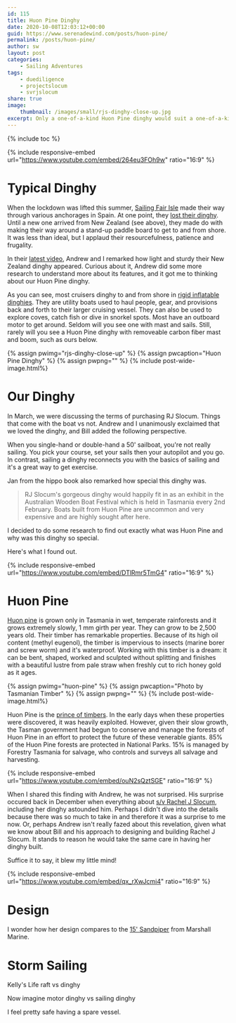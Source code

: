 ```yaml
---
id: 115
title: Huon Pine Dinghy
date: 2020-10-08T12:03:12+00:00
guid: https://www.serenadewind.com/posts/huon-pine/
permalink: /posts/huon-pine/
author: sw
layout: post
categories:
    - Sailing Adventures
tags:
    - duediligence
    - projectslocum
    - svrjslocum
share: true
image:
    thumbnail: /images/small/rjs-dinghy-close-up.jpg 
excerpt: Only a one-of-a-kind Huon Pine dinghy would suit a one-of-a-kind Kevlar staysail schooner, RJ Slocum. Here's the backstory on this unique dinghy made of Huon Pine, the prince of timbers. 
---
```

{% include toc %}

{% include responsive-embed url="https://www.youtube.com/embed/264eu3FOh9w" ratio="16:9" %}

# Typical Dinghy 

When the lockdown was lifted this summer, [Sailing Fair Isle](https://www.youtube.com/channel/UCjJH0fF_wXUjARGD-SZfHIQ) made their way through various anchorages in Spain. At one point, they [lost their dinghy](https://www.youtube.com/watch?v=hEqkTPbc9mw). Until a new one arrived from New Zealand (see above), they made do with making their way around a stand-up paddle board to get to and from shore. It was less than ideal, but I applaud their resourcefulness, patience and frugality.

In their [latest video](https://www.youtube.com/watch?v=dKsUN1s4BeY), Andrew and I remarked how light and sturdy their New Zealand dinghy appeared. Curious about it, Andrew did some more research to understand more about its features, and it got me to thinking about our Huon Pine dinghy.

As you can see, most cruisers dinghy to and from shore in [rigid inflatable dinghies](https://www.boatus.com/magazine/2016/october/dinghy-basics.asp). They are utility boats used to haul people, gear, and provisions back and forth to their larger cruising vessel. They can also be used to explore coves, catch fish or dive in snorkel spots. Most have an outboard motor to get around. Seldom will you see one with mast and sails. Still, rarely will you see a Huon Pine dinghy with removeable carbon fiber mast and boom, such as ours below.

{% assign pwimg="rjs-dinghy-close-up" %}
{% assign pwcaption="Huon Pine Dinghy" %}
{% assign pwpng="" %}
{% include post-wide-image.html%}

# Our Dinghy 

In March, we were discussing the terms of purchasing RJ Slocum. Things that come with the boat vs not. Andrew and I unanimously exclaimed that we loved the dinghy, and Bill added the following perspective.

When you single-hand or double-hand a 50' sailboat, you're not really sailing. You pick your course, set your sails then your autopilot and you go. In contrast, sailing a dinghy reconnects you with the basics of sailing and it's a great way to get exercise.  

Jan from the hippo book also remarked how special this dinghy was.

> RJ Slocum's gorgeous dinghy would happily fit in as an exhibit in the Australian Wooden Boat Festival which is held in Tasmania every 2nd February. Boats built from Huon Pine are uncommon and very expensive and are highly sought after here.

I decided to do some research to find out exactly what was Huon Pine and why was this dinghy so special.

Here's what I found out.

{% include responsive-embed url="https://www.youtube.com/embed/DTlRmr5TmG4" ratio="16:9" %}

# Huon Pine 

[Huon pine](https://www.australianwoodwork.com.au/blogs/news/what-is-so-special-about-huon-pine) is grown only in Tasmania in wet, temperate rainforests and it grows extremely slowly, 1 mm girth per year. They can grow to be 2,500 years old. Their timber has remarkable properties. Because of its high oil content (methyl eugenol), the timber is impervious to insects (marine borer and screw worm) and it's waterproof. Working with this timber is a dream: it can be bent, shaped, worked and sculpted without splitting and finishes with a beautiful lustre from pale straw when freshly cut to rich honey gold as it ages. 

{% assign pwimg="huon-pine" %}
{% assign pwcaption="Photo by Tasmanian Timber" %}
{% assign pwpng="" %}
{% include post-wide-image.html%}

Huon Pine is the [prince of timbers](https://tasmaniantimber.com.au/species/huon-pine/). In the early days when these properties were discovered, it was heavily exploited. However, given their slow growth, the Tasman government had begun to conserve and manage the forests of Huon Pine in an effort to protect the future of these venerable giants. 85% of the Huon Pine forests are protected in National Parks. 15% is managed by Forestry Tasmania for salvage, who controls and surveys all salvage and harvesting. 

{% include responsive-embed url="https://www.youtube.com/embed/ouN2sQztSGE" ratio="16:9" %}

When I shared this finding with Andrew, he was not surprised. His surprise occured back in December when everything about [s/v Rachel J Slocum](/about-rachel-j-slocum/), including her dinghy astounded him. Perhaps I didn't dive into the details because there was so much to take in and therefore it was a surprise to me now. Or, perhaps Andrew isn't really fazed about this revelation, given what we know about Bill and his approach to designing and building Rachel J Slocum. It stands to reason he would take the same care in having her dinghy built.

Suffice it to say, it blew my little mind!

{% include responsive-embed url="https://www.youtube.com/embed/qx_rXwJcmi4" ratio="16:9" %}

# Design 

I wonder how her design compares to the [15' Sandpiper](https://www.marshallcat.com/sandpiper) from Marshall Marine.

# Storm Sailing

Kelly's Life raft vs dinghy 

Now imagine motor dinghy vs sailing dinghy

I feel pretty safe having a spare vessel.
